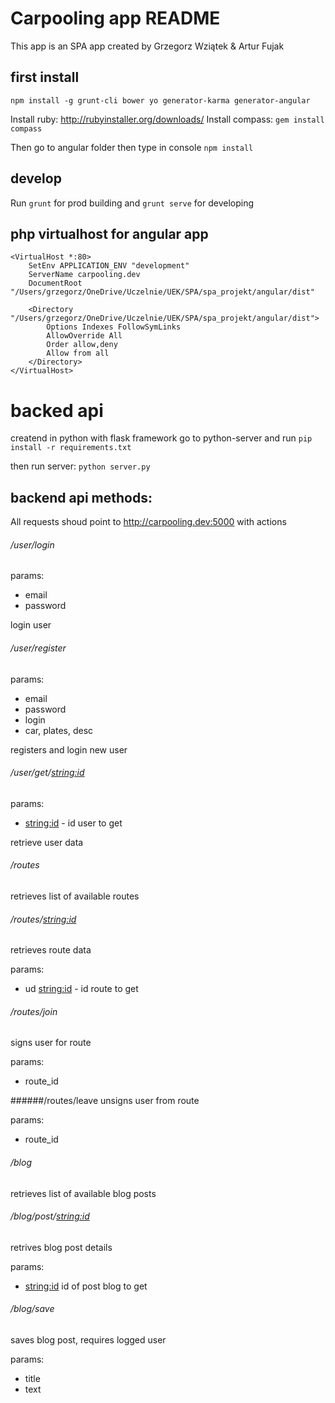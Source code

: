 # Carpooling app README

This app is an SPA app created by Grzegorz Wziątek & Artur Fujak



## first install
`npm install -g grunt-cli bower yo generator-karma generator-angular`

Install ruby:  http://rubyinstaller.org/downloads/
Install compass: `gem install compass`

Then go to angular folder then type in console  `npm install`

## develop

Run `grunt` for prod building and `grunt serve` for developing



## php virtualhost for angular app

```
<VirtualHost *:80>
    SetEnv APPLICATION_ENV "development"
    ServerName carpooling.dev
    DocumentRoot "/Users/grzegorz/OneDrive/Uczelnie/UEK/SPA/spa_projekt/angular/dist"
    
    <Directory "/Users/grzegorz/OneDrive/Uczelnie/UEK/SPA/spa_projekt/angular/dist">
        Options Indexes FollowSymLinks
        AllowOverride All
        Order allow,deny
        Allow from all
    </Directory>
</VirtualHost>
```


# backed api

creatend in python with flask framework
go to python-server and run
`pip install -r requirements.txt`

then run server:
`python server.py`



## backend api methods:
All requests shoud point to http://carpooling.dev:5000 with actions

###### /user/login
params: 
* email 
* password

login user

###### /user/register
params: 
* email
* password
* login
* car, plates, desc

registers and login new user

###### /user/get/<string:id>
params: 
* <string:id>  - id user to get

retrieve user data

###### /routes 
retrieves list of available routes

###### /routes/<string:id>
retrieves route data

params: 
* ud <string:id>  - id route to get


###### /routes/join
signs user for route

params: 
* route_id



######/routes/leave
unsigns user from route

params: 
* route_id




###### /blog
retrieves list of available blog posts

###### /blog/post/<string:id>
retrives blog post details

params:  
* <string:id>  id of post blog to get


###### /blog/save
saves blog post, requires logged user

params: 
* title
* text




